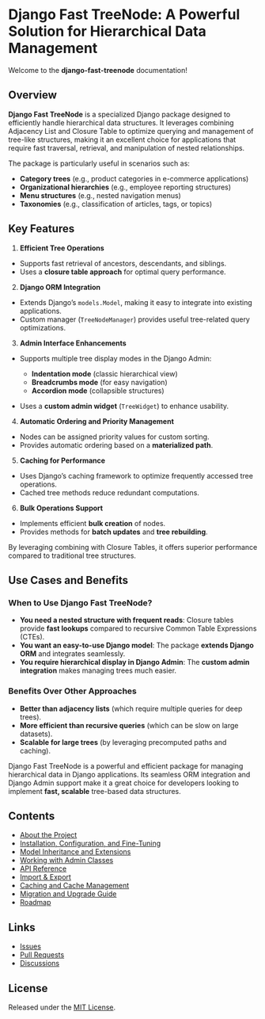 # Django Fast TreeNode: A Powerful Solution for Hierarchical Data Management

Welcome to the **django-fast-treenode** documentation!

## Overview

**Django Fast TreeNode** is a specialized Django package designed to efficiently handle hierarchical data structures. It leverages combining Adjacency List and Closure Table to optimize querying and management of tree-like structures, making it an excellent choice for applications that require fast traversal, retrieval, and manipulation of nested relationships.

The package is particularly useful in scenarios such as:

- **Category trees** (e.g., product categories in e-commerce applications)
- **Organizational hierarchies** (e.g., employee reporting structures)
- **Menu structures** (e.g., nested navigation menus)
- **Taxonomies** (e.g., classification of articles, tags, or topics)

## Key Features

1. **Efficient Tree Operations**

  - Supports fast retrieval of ancestors, descendants, and siblings.
  - Uses a **closure table approach** for optimal query performance.

2. **Django ORM Integration**

  - Extends Django’s `models.Model`, making it easy to integrate into existing applications.
  - Custom manager (`TreeNodeManager`) provides useful tree-related query optimizations.

3. **Admin Interface Enhancements**

  - Supports multiple tree display modes in the Django Admin:
    - **Indentation mode** (classic hierarchical view)
    - **Breadcrumbs mode** (for easy navigation)
    - **Accordion mode** (collapsible structures)

  - Uses a **custom admin widget** (`TreeWidget`) to enhance usability.

4. **Automatic Ordering and Priority Management**

  - Nodes can be assigned priority values for custom sorting.
  - Provides automatic ordering based on a **materialized path**.

5. **Caching for Performance**

  - Uses Django’s caching framework to optimize frequently accessed tree operations.
  - Cached tree methods reduce redundant computations.

6. **Bulk Operations Support**

  - Implements efficient **bulk creation** of nodes.
  - Provides methods for **batch updates** and **tree rebuilding**.

By leveraging combining with Closure Tables, it offers superior performance compared to traditional tree structures.

## Use Cases and Benefits

### When to Use Django Fast TreeNode?
- **You need a nested structure with frequent reads**: Closure tables provide **fast lookups** compared to recursive Common Table Expressions (CTEs).
- **You want an easy-to-use Django model**: The package **extends Django ORM** and integrates seamlessly.
- **You require hierarchical display in Django Admin**: The **custom admin integration** makes managing trees much easier.

### Benefits Over Other Approaches
- **Better than adjacency lists** (which require multiple queries for deep trees).
- **More efficient than recursive queries** (which can be slow on large datasets).
- **Scalable for large trees** (by leveraging precomputed paths and caching).

Django Fast TreeNode is a powerful and efficient package for managing hierarchical data in Django applications. Its seamless ORM integration and Django Admin support make it a great choice for developers looking to implement **fast, scalable** tree-based data structures.

## Contents
- [About the Project](about.md)
- [Installation, Configuration, and Fine-Tuning](installation.md)
- [Model Inheritance and Extensions](models.md)
- [Working with Admin Classes](admin.md)
- [API Reference](api.md)
- [Import & Export](import_export.md)
- [Caching and Cache Management](cache.md)
- [Migration and Upgrade Guide](migration.md)
- [Roadmap](roadmap.md)

## Links
- [Issues](https://github.com/TimurKady/django-fast-treenode/issues)
- [Pull Requests](https://github.com/TimurKady/django-fast-treenode/pulls)
- [Discussions](https://github.com/TimurKady/django-fast-treenode/discussions)

## License
Released under the [MIT License](https://github.com/TimurKady/django-fast-treenode/blob/main/LICENSE).
